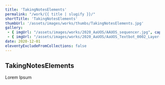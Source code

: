 ```yaml
---
title: 'TakingNotesElements'
permalink: "/work/{{ title | slugify }}/"
shortTitle: 'TakingNotesElements'
thumbUrl: '/assets/images/works/thumbs/TakingNotesElements.jpg'
gallery:
 - { imgUrl: "/assets/images/works/2020_AaUOS/AAUOS_sequencer.jpg", caption: "" }
 - { imgUrl: "/assets/images/works/2020_AaUOS/AaUOS_Textbot_0002_Layer-20.jpg", caption: "" }
date: 2020-12-01
eleventyExcludeFromCollections: false
---
```



<div class="Grid Grid--gutters Grid--full large-Grid--fit">
  <div class="Grid-cell">
    <div class='headerGroup'>
      <h2>TakingNotesElements</h2>
      <p>Lorem Ipsum</p>
    </div>
  </div>
</div>